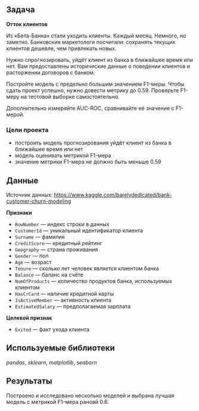 ## Задача

**Отток клиентов**

Из «Бета-Банка» стали уходить клиенты. Каждый месяц. Немного, но заметно. Банковские маркетологи посчитали: сохранять текущих клиентов дешевле, чем привлекать новых.

Нужно спрогнозировать, уйдёт клиент из банка в ближайшее время или нет. Вам предоставлены исторические данные о поведении клиентов и расторжении договоров с банком.

Постройте модель с предельно большим значением F1-меры. Чтобы сдать проект успешно, нужно довести метрику до 0.59. Проверьте F1-меру на тестовой выборке самостоятельно.

Дополнительно измеряйте AUC-ROC, сравнивайте её значение с F1-мерой.

### Цели проекта
 - построить модель прогнозирования уйдёт клиент из банка в ближайшее время или нет
 - модель оценивать метрикой F1-мера
 - значение метрики F1-мера не должно быть меньше 0.59


## Данные

Источник данных: https://www.kaggle.com/barelydedicated/bank-customer-churn-modeling

**Признаки**
 - `RowNumber` — индекс строки в данных
 - `CustomerId` — уникальный идентификатор клиента
 - `Surname` — фамилия
 - `CreditScore` — кредитный рейтинг
 - `Geography` — страна проживания
 - `Gender` — пол
 - `Age` — возраст
 - `Tenure` — сколько лет человек является клиентом банка
 - `Balance` — баланс на счёте
 - `NumOfProducts` — количество продуктов банка, используемых клиентом
 - `HasCrCard` — наличие кредитной карты
 - `IsActiveMember` — активность клиента
 - `EstimatedSalary` — предполагаемая зарплата

**Целевой признак**
 - `Exited` — факт ухода клиента

## Используемые библиотеки
*pandas*, *sklearn*, *matplotlib*, *seaborn*

## Результаты
Построено и исследовано несколько моделей и выбрана лучшая модель с метрикой F1-мера рановй 0.6.
